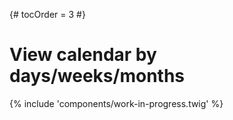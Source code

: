 {# tocOrder = 3 #}

# View calendar by days/weeks/months

{% include 'components/work-in-progress.twig' %}